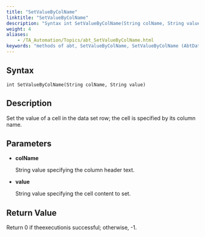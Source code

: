 ```yaml
--- 
title: "SetValueByColName"
linktitle: "SetValueByColName"
description: "Syntax int SetValueByColName(String colName, String value) Description Set the value of a cell in the data set row; the cell is specified by its column name. Parameters colName String value specifying ..."
weight: 4
aliases: 
    - /TA_Automation/Topics/abt_SetValueByColName.html
keywords: "methods of abt, SetValueByColName, SetValueByColName (AbtDataRow), AbtDataRow, setvaluebycolname, abtdatarow setvaluebycolname, set value for cell in selected row by column name, assign value to cell in selected row by column name"
---
```


## Syntax

`int SetValueByColName(String colName, String value)`

## Description

Set the value of a cell in the data set row; the cell is specified by its column name.

## Parameters

-   **colName**

    String value specifying the column header text.

-   **value**

    String value specifying the cell content to set.


## Return Value

Return 0 if theexecutionis successful; otherwise, -1.



